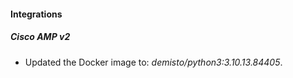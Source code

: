 #### Integrations
##### Cisco AMP v2
- Updated the Docker image to: *demisto/python3:3.10.13.84405*.
